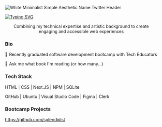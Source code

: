 ![White Minimalist Simple Aesthetic Name Twitter Header](https://github.com/splendevist/splendevist/assets/172043022/32580977-7bbf-4550-b834-64d48f9b6386)

[![Typing SVG](https://readme-typing-svg.demolab.com?font=Fira+Code&pause=1000&color=F7A1B6&random=false&width=435&lines=Welcome+%3C3)](https://git.io/typing-svg)

<p align="center">
  Combining my technical expertise and artistic background to create engaging and accessible web experiences
</p>

### Bio

🦦 Recently graduated software development bootcamp with Tech Educators

💬 Ask me what book I'm reading (or how many...)

### Tech Stack

HTML | CSS | Next.JS | NPM | SQLite

GitHub | Ubuntu | Visual Studio Code | Figma | Clerk

### Bootcamp Projects 
https://github.com/splendidist
